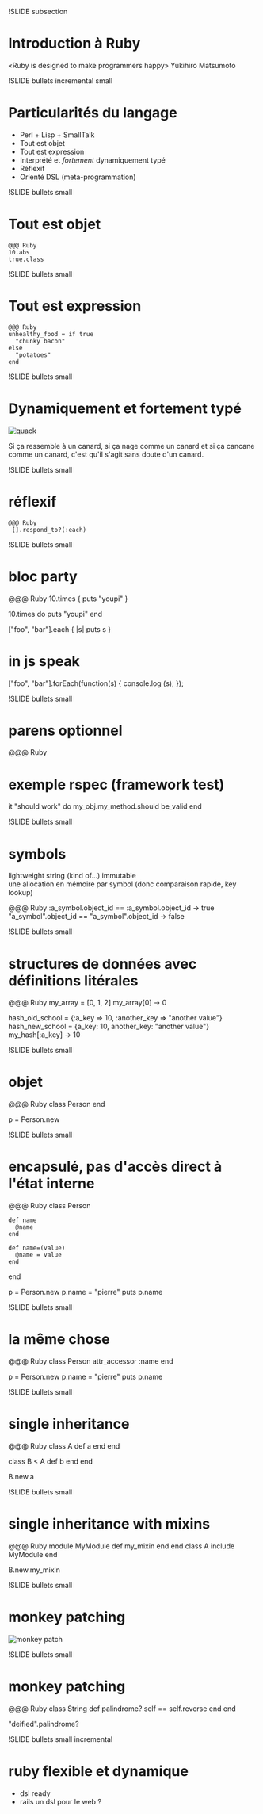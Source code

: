 !SLIDE subsection
# Introduction à Ruby

«Ruby is designed to make programmers happy» Yukihiro Matsumoto

!SLIDE bullets incremental small
# Particularités du langage

- Perl + Lisp + SmallTalk
- Tout est objet
- Tout est expression
- Interprété et *fortement* dynamiquement typé
- Réflexif
- Orienté DSL (meta-programmation)

!SLIDE bullets small
# Tout est objet

    @@@ Ruby
    10.abs
    true.class

!SLIDE bullets small
# Tout est expression

    @@@ Ruby
    unhealthy_food = if true
      "chunky bacon"
    else
      "potatoes"
    end

!SLIDE bullets small
# Dynamiquement et fortement typé

![quack](duck_typing.jpg)

Si ça ressemble à un canard, si ça nage comme un canard et si ça 
cancane comme un canard, c'est qu'il s'agit sans doute d'un canard.

!SLIDE bullets small
# réflexif

    @@@ Ruby
     [].respond_to?(:each)

!SLIDE bullets small
# bloc party

  @@@ Ruby
  10.times { puts "youpi" }

  10.times do 
    puts "youpi"
  end

  ["foo", "bar"].each { |s| puts s }

  # in js speak
  ["foo", "bar"].forEach(function(s) { 
    console.log (s); });

!SLIDE bullets small
# parens optionnel

  @@@ Ruby
  # exemple rspec (framework test)
  it "should work" do
    my_obj.my_method.should be_valid
  end

!SLIDE bullets small
# symbols

lightweight string (kind of...)
immutable  
une allocation en mémoire par symbol (donc comparaison rapide, key lookup)


  @@@ Ruby
  :a_symbol.object_id == :a_symbol.object_id -> true
  "a_symbol".object_id == "a_symbol".object_id -> false

!SLIDE bullets small
# structures de données avec définitions litérales

  @@@ Ruby
  my_array = [0, 1, 2]
  my_array[0]   -> 0

  hash_old_school = {:a_key => 10, :another_key => "another value"}
  hash_new_school = {a_key: 10, another_key: "another value"}
  my_hash[:a_key]   -> 10



!SLIDE bullets small
# objet

  @@@ Ruby
  class Person
  end

  p = Person.new


!SLIDE bullets small
# encapsulé, pas d'accès direct à l'état interne

  @@@ Ruby
  class Person

    def name
      @name
    end

    def name=(value)
      @name = value
    end

  end

  p = Person.new
  p.name = "pierre"
  puts p.name


!SLIDE bullets small
# la même chose 

  @@@ Ruby
  class Person
    attr_accessor :name
  end

  p = Person.new
  p.name = "pierre"
  puts p.name

!SLIDE bullets small
# single inheritance 

  @@@ Ruby
  class A
    def a
    end
  end

  class B < A
    def b
    end
  end

  B.new.a

!SLIDE bullets small
# single inheritance with mixins

  @@@ Ruby
  module MyModule
    def my_mixin
    end
  end
  class A
    include MyModule
  end

  B.new.my_mixin

!SLIDE bullets small
# monkey patching
![monkey patch](monkey_patch.jpg)

!SLIDE bullets small
# monkey patching


  @@@ Ruby
  class String
    def palindrome?
      self == self.reverse
    end
  end

  "deified".palindrome?


!SLIDE bullets small incremental
# ruby flexible et dynamique

- dsl ready
- rails un dsl pour le web ?
